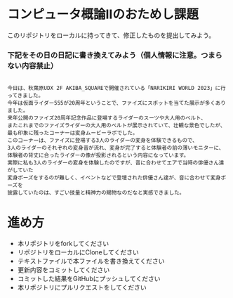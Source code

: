 # コンピュータ概論IIのおためし課題

このリポジトリをローカルに持ってきて、修正したものを提出してみよう。


### 下記をその日の日記に書き換えてみよう（個人情報に注意。つまらない内容禁止）

```

今日は、秋葉原UDX 2F AKIBA_SQUAREで開催されている「NARIKIRI WORLD 2023」に行ってきました。
今年は仮面ライダー555が20周年ということで、ファイズにスポットを当てた展示が多くありました。
来年公開のファイズ20周年記念作品に登場するライダーのスーツや大人用のベルト、
またこれまでのファイズライダーの大人用のベルトが展示されていて、壮観な景色でしたが、
最も印象に残ったコーナーは変身ムービーラボでした。
このコーナーは、ファイズに登場する3人のライダーの変身を体験できるもので、
3人のライダーのそれぞれの変身音が流れ、変身が完了すると体験者の前の薄いモニターに、
体験者の背丈に合ったライダーの像が投影されるという内容になっています。
実際に私も3人のライダーの変身を体験したのですが、音に合わせてエアで当時の俳優さん達がしていた
変身ポーズをするのが難しく、イベントなどで登壇された俳優さん達が、音に合わせて変身ポーズを
披露していたのは、すごい技量と精神力の賜物なのだなと実感できました。

```

# 進め方
* 本リポジトリをforkしてください
* リポジトリをローカルにCloneしてください
* テキストファイルで本ファイルを書き換えてください
* 更新内容をコミットしてください
* コミットした結果をGitHubにプッシュしてください
* 本リポジトリにプルリクエストをしてください
